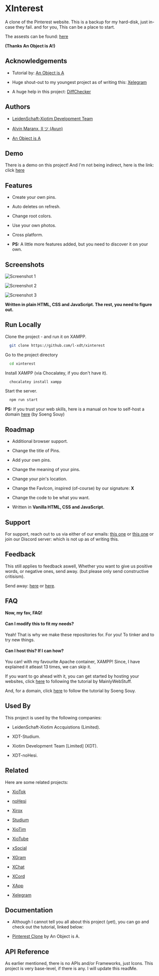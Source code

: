 
# XInterest

A clone of the Pinterest website. This is a backup for my hard-disk, just in-case they fail. and for you, This can be a place to start.

The assests can be found: [here](https://github.com/an-object-is-a/js-pinterest-clone)

**(Thanks An Object is A!)**

## Acknowledgements

 - Tutorial by: [An Object is A](https://www.youtube.com/@AnObj)

 - Huge shout-out to my youngest project as of writing this: [Xelegram](https://github.com/l-xdt/xelegram)

 - A huge help in this project: [DiffChecker](https://www.diffchecker.com)


## Authors

- [LeidenSchaft-Xiotim Development Team](https://www.github.com/l-xdt/)

- [Alvin Maranx, II ツ (Avun)](https://github.com/avunii/)

- [An Object is A](https://www.youtube.com/@AnObj)


## Demo

There is a demo on this project! And I'm not being indirect, here is the link: click [here](https://l-xdt.github.io/xinterest/)


## Features

- Create your own pins.

- Auto deletes on refresh.

- Change root colors.

- Use your own photos.

- Cross platform.

- **PS:** A little more features added, but you need to discover it on your own.


## Screenshots

![Screenshot 1](Screenshots/Screenshot_1.jpg)

![Screenshot 2](Screenshots/Screenshot_2.jpg)

![Screenshot 3](Screenshots/Screenshot_3.jpg)

**Written in plain HTML, CSS and JavaScript. The rest, you need to figure out.**

## Run Locally

Clone the project - and run it on XAMPP.

```bash
  git clone https://github.com/l-xdt/xinterest
```

Go to the project directory

```bash
  cd xinterest
```

Install XAMPP (via Chocalatey, if you don't have it).

```bash
  chocalatey install xampp
```

Start the server.

```bash
  npm run start
```

**PS:** If you trust your web skills, here is a manual on how to self-host a domain [here](https://www.youtube.com/watch?v=_eQGAJVtRCs) (by Soeng Souy)

## Roadmap

- Additional browser support.

- Change the title of Pins.

- Add your own pins.

- Change the meaning of your pins.

- Change your pin's location.

- Change the FavIcon, inspired (of-course) by our signature: **X**

- Change the code to be what you want.

- Written in **Vanilla HTML, CSS and JavaScript.**

## Support

For support, reach out to us via either of our emails: [this one](mailto:trowesigames@gmail.com) or [this one](mailto:leidenschaft.tech@hotmail.com) or join our Discord server: which is not up as of writing this.


## Feedback

This still applies to feedback aswell, Whether you want to give us positive words, or negative ones, send away. (but please only send constructive critisism).

Send away: [here](mailto:trowesigames@gmail.com) or [here](mailto:leidenschaft.tech@hotmail.com).


## FAQ

**Now, my fav, FAQ!**

#### Can I modify this to fit my needs?

Yeah! That is why we make these repositories for. For you! To tinker and to try new things.

#### Can I host this? If I can how?

You can! with my favourite Apache container, XAMPP! Since, I have explained it atleast 13 times, we can skip it.

If you want to go ahead with it, you can get started by hosting your websites, click [here](https://www.youtube.com/watch?v=LzucEZh4_no) to following the tutorial by MainlyWebStuff.

And, for a domain, click [here](https://www.youtube.com/watch?v=_eQGAJVtRCs) to follow the tutorial by Soeng Souy.


## Used By

This project is used by the following companies:

- LeidenSchaft-Xiotim Accquistions (Limited).

- XDT-Studium.

- Xiotim Development Team [Limited] (XDT).

- XDT-noHesi.


## Related

Here are some related projects:

- [XioTok](https://github.com/l-xdt/xiotok/)

- [noHesi](https://github.com/l-xdt/no-hesi/)

- [Xirox](https://github.com/l-xdt/xirox/)

- [Studium](https://github.com/l-xdt/studium/)

- [XioTim](https://github.com/l-xdt/xiotim/)

- [XioTube](https://github.com/l-xdt/xiotube/)

- [xSocial](https://github.com/l-xdt/xSocial/)

- [XGram](https://github.com/l-xdt/xgram/)

- [XChat](https://github.com/l-xdt/xchat/)

- [XCord](https://github.com/l-xdt/xcord/)

- [XApp](https://github.com/l-xdt/xapp/)

- [Xelegram](https://github.com/l-xdt/xelegram/)


## Documentation

- Although I cannot tell you all about this project (yet), you can go and check out the tutorial, linked below:

- [Pinterest Clone](https://www.youtube.com/watch?v=wfgGyQ_FDik) by An Object is A.


## API Reference

As earlier mentioned, there is no APIs and/or Frameworks, just Icons. This project is very base-level, if there is any. I will update this readMe.


